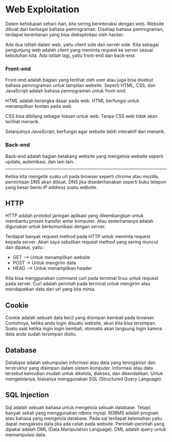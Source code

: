 # Web Exploitation

Dalam kehidupan sehari-hari, kita sering berinteraksi dengan web. Website dibuat dari berbagai bahasa pemrograman. Disetiap bahasa pemrograman, terdapat kerentanan yang bisa dieksploitasi oleh hacker.

Ada dua istilah dalam web, yaitu client side dan server side. Kita sebagai pengunjung web adalah client yang meminta request ke server sesuai kebutuhan kita. Ada istilah lagi, yaitu front-end dan back-end. 

### Front-end 

Front-end adalah bagian yang terlihat oleh user atau juga bisa disebut bahasa pemrograman untuk tampilan website. Seperti HTML, CSS, dan JavaScript adalah bahasa pemrograman untuk front-end. 

*HTML* adalah kerangka dasar pada web. HTML berfungsi untuk menampilkan konten pada web. 

*CSS* bisa dibilang sebagai hiasan untuk web. Tanpa CSS web tidak akan terlihat menarik. 

Selanjutnya *JavaScript*, berfungsi agar website lebih interaktif dan menarik.

### Back-end

Back-end adalah bagian belakang website yang mengelola website seperti update, autentikasi, dan lain lain.

------------------------------------------------------------------------------------------------------------------

Ketika kita mengetik suatu url pada browser seperti chrome atau mozilla, permintaan DNS akan dibuat. DNS jika disederhanakan seperti buku telepon yang besar berisi *IP address* suatu website.

## HTTP

HTTP adalah protokol jaringan aplikasi yang dikembangkan untuk membantu proses transfer antar komputer. Atau sederhananya adalah digunakan untuk berkomunikasi dengan server.

Terdapat banyak request method pada HTTP untuk meminta request kepada server. Akan saya sebutkan request method yang sering muncul dan dipakai, yaitu :

- GET --> Untuk menampilkan website
- POST -> Untuk mengirim data
- HEAD --> Untuk menampilkan header
  
Kita bisa menggunakan command curl pada terminal linux untuk request pada server. Curl adalah perintah pada terminal untuk mengirim atau mendapatkan data dari url yang kita minta.

## Cookie

Cookie adalah sebuah data kecil yang disimpan kembali pada browser. Contohnya, ketika anda login disuatu website, akun kita bisa tersimpan. Suatu saat ketika ingin login kembali, otomatis akan langsung login karena data anda sudah tersimpan disitu.

## Database

Database adalah sekumpulan informasi atau data yang terorganisir dan terstruktur yang disimpan dalam sistem komputer. Informasi atau data tersebut kemudian mudah untuk dikelola, diakses, dan dikendalikan. Untuk mengelolanya, biasanya menggunakan SQL (Structured Query Language).

## SQL Injection

Sql adalah sebuah bahasa untuk mengelola sebuah database. Tetapi, banyak sekali yang menggunakan rdbms mysql. RDBMS adalah program atau bahasa yang mengelola database. Pada sql terdapat kelemahan yaitu dapat mengakses data jika ada celah pada website. Perintah-perintah yang dipakai adalah DML (Data Manipulation Language). DML adalah query untuk memanipulasi data.
